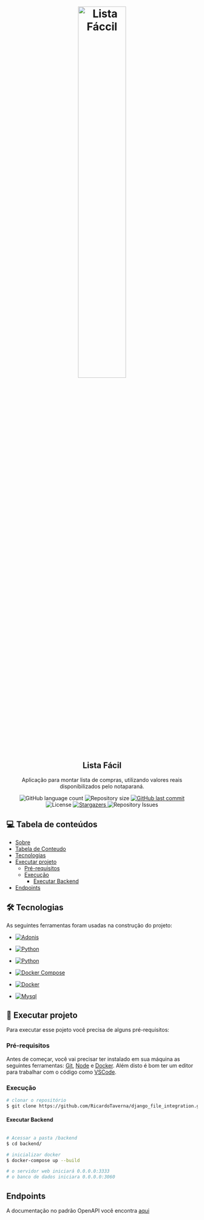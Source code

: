 <h1 align="center">
    <img alt="Lista Fáccil" title="Lista Fáccil" src="images\ListaFácil_removebg.png" width="50%"/>
    
</h1>
<h2 align="center">Lista Fácil</h2>

<p align="center">Aplicação para montar lista de compras, utilizando valores reais disponibilizados pelo notaparaná.</p>

<p align="center">
  <img alt="GitHub language count" src="https://img.shields.io/github/languages/count/RicardoTaverna/listafacil?color=%2349C7AB&style=for-the-badge">

  <img alt="Repository size" src="https://img.shields.io/github/repo-size/RicardoTaverna/listafacil?style=for-the-badge">
  
  <a href="https://github.com/RicardoTaverna/listafacil/commits/main">
    <img alt="GitHub last commit" src="https://img.shields.io/github/last-commit/RicardoTaverna/listafacil?color=%2349C7AB&style=for-the-badge">
  </a>

  <img alt="License" src="https://img.shields.io/badge/license-MIT-brightgreen?color=%2349C7AB&style=for-the-badge">
   <a href="https://github.com/RicardoTaverna/listafacil/stargazers">
    <img alt="Stargazers" src="https://img.shields.io/github/stars/RicardoTaverna/listafacil?style=for-the-badge">
  </a>

  <img alt="Repository Issues" src="https://img.shields.io/github/issues/RicardoTaverna/listafacil?color=%2349C7AB&style=for-the-badge">
</p>


## 💻 Tabela de conteúdos


* [Sobre](#Sobre)
* [Tabela de Conteudo](#tabela-de-conteudo)
* [Tecnologias](#tecnologias)
* [Executar projeto](#executar-projeto)
    * [Pré-requisitos](#pré-requisitos)
    * [Execução](#execução)
        * [Executar Backend](#Executar-Backend)
* [Endpoints](#endpoints)


## 🛠 Tecnologias

As seguintes ferramentas foram usadas na construção do projeto:

- <a href="https://www.djangoproject.com">
    <img alt="Adonis" src="https://img.shields.io/badge/AdonisJS-v4.1-49C7AB?style=for-the-badge">
</a>

- <a href="https://nodejs.org/">
    <img alt="Python" src="https://img.shields.io/badge/Node-v14.16-49C7AB?style=for-the-badge">
</a>

- <a href="https://www.npmjs.com">
    <img alt="Python" src="https://img.shields.io/badge/Npm-v6.14-49C7AB?style=for-the-badge">
</a>

- <a href="https://www.docker.com">
    <img alt="Docker Compose" src="https://img.shields.io/badge/Docker_Compose-v1.28.5-49C7AB?style=for-the-badge">
</a>

- <a href="https://www.docker.com">
    <img alt="Docker" src="https://img.shields.io/badge/Docker-v20.10-49C7AB?style=for-the-badge">
</a>

- <a href="https://www.mysql.com">
    <img alt="Mysql" src="https://img.shields.io/badge/MySQL-v8.0.21-49C7AB?style=for-the-badge">
</a>


## 🚀 Executar projeto

Para executar esse pojeto você precisa de alguns pré-requisitos:

### Pré-requisitos
Antes de começar, você vai precisar ter instalado em sua máquina as seguintes ferramentas:
[Git](https://git-scm.com), [Node](https://nodejs.org/) e [Docker](https://www.docker.com). 
Além disto é bom ter um editor para trabalhar com o código como [VSCode](https://code.visualstudio.com/).

### Execução
```bash
# clonar o repositório 
$ git clone https://github.com/RicardoTaverna/django_file_integration.git
```
#### Executar Backend
```bash

# Acessar a pasta /backend
$ cd backend/

# inicializar docker
$ docker-compose up --build

# o servidor web iniciará 0.0.0.0:3333
# o banco de dados iniciara 0.0.0.0:3060
```

## Endpoints
A documentação no padrão OpenAPI você encontra [aqui](/backend/docs/documentation.yml)